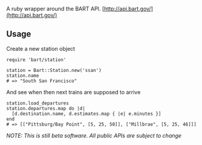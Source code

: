 
A ruby wrapper around the BART API. [http://api.bart.gov/](http://api.bart.gov/)

## Usage

Create a new station object

    require 'bart/station'

    station = Bart::Station.new('ssan')
    station.name
    # => "South San Francisco"

And see when then next trains are supposed to arrive

    station.load_departures
    station.departures.map do |d|
      [d.destination.name, d.estimates.map { |e| e.minutes }]
    end
    # => [["Pittsburg/Bay Point", [5, 25, 50]], ["Millbrae", [5, 25, 46]]]

_NOTE: This is still beta software. All public APIs are subject to change_
